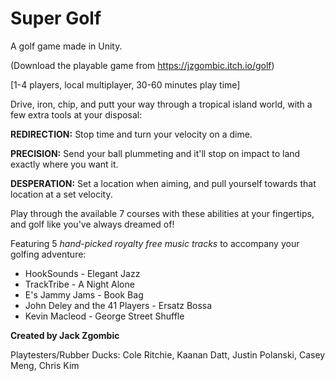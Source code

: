 # Super Golf
A golf game made in Unity.

(Download the playable game from https://jzgombic.itch.io/golf)

\[1-4 players, local multiplayer, 30-60 minutes play time\]

Drive, iron, chip, and putt your way through a tropical island world, with a few extra tools at your disposal:

**REDIRECTION:** Stop time and turn your velocity on a dime.

**PRECISION:** Send your ball plummeting and it'll stop on impact to land exactly where you want it.

**DESPERATION:** Set a location when aiming, and pull yourself towards that location at a set velocity.

Play through the available 7 courses with these abilities at your fingertips, and golf like you've always dreamed of!

Featuring 5 _hand-picked royalty free music tracks_ to accompany your golfing adventure:

- HookSounds - Elegant Jazz
- TrackTribe - A Night Alone
- E's Jammy Jams - Book Bag
- John Deley and the 41 Players - Ersatz Bossa
- Kevin Macleod - George Street Shuffle

**Created by Jack Zgombic**

Playtesters/Rubber Ducks: Cole Ritchie, Kaanan Datt, Justin Polanski, Casey Meng, Chris Kim
